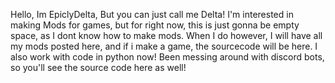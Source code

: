 Hello, Im EpiclyDelta, But you can just call me Delta! I'm interested in making Mods for games, but for right now, this is just gonna be empty space, as I dont know
how to make mods. When I do however, I will have all my mods posted here, and if i make a game, the sourcecode will be here.
I also work with code in python now! Been messing around with discord bots, so you'll see the source code here as well!
